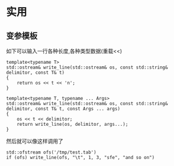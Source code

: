 # 实用

## 变参模板

如下可以输入一行各种长度,各种类型数据(重载<<)

    template<typename T>
    std::ostream& write_line(std::ostream& os, const std::string& delimitor, const T& t)
    {
        return os << t << 'n';    
    }

    template<typename T, typename ... Args>
    std::ostream& write_line(std::ostream& os, const std::string& delimitor, const T& t, const Args ... args)
    {
        os << t << delimitor;
        return write_line(os, delimitor, args...);
    }

然后就可以像这样调用了

    std::ofstream ofs('/tmp/test.tab')
    if (ofs) write_line(ofs, "\t", 1, 3, "sfe", "and so on")


        

